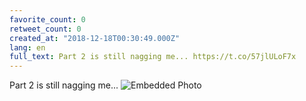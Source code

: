 ```yaml
---
favorite_count: 0
retweet_count: 0
created_at: "2018-12-18T00:30:49.000Z"
lang: en
full_text: Part 2 is still nagging me... https://t.co/57jlULoF7x
---
```


Part 2 is still nagging me...
![Embedded Photo](https://twitter-media-coderbyheart.s3.eu-north-1.amazonaws.com/1074824267592818689-DuqK8v3W0AAEFRh.jpg)
